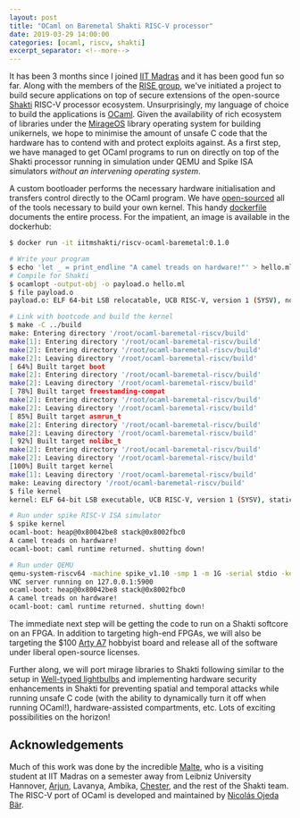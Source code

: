 ```yaml
---
layout: post
title: "OCaml on Baremetal Shakti RISC-V processor"
date: 2019-03-29 14:00:00
categories: [ocaml, riscv, shakti]
excerpt_separator: <!--more-->
---
```


It has been 3 months since I joined [IIT Madras](https://www.iitm.ac.in/) and it
has been good fun so far. Along with the members of the [RISE
group](http://rise.cse.iitm.ac.in/), we've initiated a project to build secure
applications on top of secure extensions of the open-source
[Shakti](http://shakti.org.in/) RISC-V processor ecosystem. Unsurprisingly, my
language of choice to build the applications is [OCaml](http://www.ocaml.org/).
Given the availability of rich ecosystem of libraries under the
[MirageOS](https://mirage.io/) library operating system for building unikernels,
we hope to minimise the amount of unsafe C code that the hardware has to contend
with and protect exploits against. As a first step, we have managed to get OCaml
programs to run on directly on top of the Shakti processor running in simulation
under QEMU and Spike ISA simulators *without an intervening operating system*. 

<!--more-->

A custom bootloader performs the necessary hardware initialisation and
transfers control directly to the OCaml program. We have
[open-sourced](https://gitlab.com/shaktiproject/tools/shakti-tee/ocaml-baremetal-riscv)
all of the tools necessary to build your own kernel. This handy
[dockerfile](https://gitlab.com/shaktiproject/tools/shakti-tee/ocaml-baremetal-riscv/tree/master/docker)
documents the entire process. For the impatient, an image is available in the
dockerhub:

```bash
$ docker run -it iitmshakti/riscv-ocaml-baremetal:0.1.0

# Write your program
$ echo 'let _ = print_endline "A camel treads on hardware!"' > hello.ml
# Compile for Shakti
$ ocamlopt -output-obj -o payload.o hello.ml
$ file payload.o
payload.o: ELF 64-bit LSB relocatable, UCB RISC-V, version 1 (SYSV), not stripped

# Link with bootcode and build the kernel
$ make -C ../build
make: Entering directory '/root/ocaml-baremetal-riscv/build'
make[1]: Entering directory '/root/ocaml-baremetal-riscv/build'
make[2]: Entering directory '/root/ocaml-baremetal-riscv/build'
make[2]: Leaving directory '/root/ocaml-baremetal-riscv/build'
[ 64%] Built target boot
make[2]: Entering directory '/root/ocaml-baremetal-riscv/build'
make[2]: Leaving directory '/root/ocaml-baremetal-riscv/build'
[ 78%] Built target freestanding-compat
make[2]: Entering directory '/root/ocaml-baremetal-riscv/build'
make[2]: Leaving directory '/root/ocaml-baremetal-riscv/build'
[ 85%] Built target asmrun_t
make[2]: Entering directory '/root/ocaml-baremetal-riscv/build'
make[2]: Leaving directory '/root/ocaml-baremetal-riscv/build'
[ 92%] Built target nolibc_t
make[2]: Entering directory '/root/ocaml-baremetal-riscv/build'
make[2]: Leaving directory '/root/ocaml-baremetal-riscv/build'
[100%] Built target kernel
make[1]: Leaving directory '/root/ocaml-baremetal-riscv/build'
make: Leaving directory '/root/ocaml-baremetal-riscv/build'
$ file kernel 
kernel: ELF 64-bit LSB executable, UCB RISC-V, version 1 (SYSV), statically linked, with debug_info, not stripped

# Run under spike RISC-V ISA simulator
$ spike kernel
ocaml-boot: heap@0x80042be8 stack@0x8002fbc0
A camel treads on hardware!
ocaml-boot: caml runtime returned. shutting down!

# Run under QEMU
qemu-system-riscv64 -machine spike_v1.10 -smp 1 -m 1G -serial stdio -kernel kernel
VNC server running on 127.0.0.1:5900
ocaml-boot: heap@0x80042be8 stack@0x8002fbc0
A camel treads on hardware!
ocaml-boot: caml runtime returned. shutting down!
```

The immediate next step will be getting the code to run on a Shakti softcore on
an FPGA. In addition to targeting high-end FPGAs, we will also be targeting the
$100 [Arty
A7](https://store.digilentinc.com/arty-a7-artix-7-fpga-development-board-for-makers-and-hobbyists/)
hobbyist board and release all of the software under liberal open-source
licenses. 

Further along, we will port mirage libraries to Shakti following similar to the
setup in [Well-typed lightbulbs](https://github.com/well-typed-lightbulbs/) and
implementing hardware security enhancements in Shakti for preventing spatial and
temporal attacks while running unsafe C code (with the ability to dynamically
turn it off when running OCaml!), hardware-assisted compartments, etc. Lots of
exciting possibilities on the horizon!

## Acknowledgements

Much of this work was done by the incredible [Malte](https://github.com/sl33k),
who is a visiting student at IIT Madras on a semester away from Leibniz
University Hannover,
[Arjun](https://www.linkedin.com/in/arjun-menon/?originalSubdomain=in), Lavanya,
Ambika, [Chester](http://www.cse.iitm.ac.in/~chester/), and the rest of the
Shakti team. The RISC-V port of OCaml is developed and maintained by [Nicolás
Ojeda Bär](https://nojb.github.io/).

